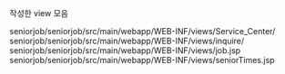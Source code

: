 
작성한 view 모음


seniorjob/seniorjob/src/main/webapp/WEB-INF/views/Service_Center/
seniorjob/seniorjob/src/main/webapp/WEB-INF/views/inquire/
seniorjob/seniorjob/src/main/webapp/WEB-INF/views/job.jsp
seniorjob/seniorjob/src/main/webapp/WEB-INF/views/seniorTimes.jsp
